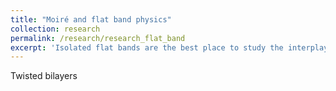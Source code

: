 ```yaml
---
title: "Moiré and flat band physics"
collection: research
permalink: /research/research_flat_band
excerpt: 'Isolated flat bands are the best place to study the interplay between quantum geometry and correlated phases, and moiré systems are the best platform to engineer those flat bands.'
---
```

<p style="text-align: justify;">
Twisted bilayers
</p>